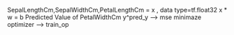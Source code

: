 SepalLengthCm,SepalWidthCm,PetalLengthCm = x , data type=tf.float32
x * w = b
Predicted Value of PetalWidthCm
y^pred_y --> mse
minimaze optimizer --> train_op
